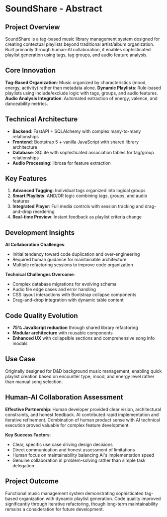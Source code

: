 # SoundShare - Abstract

## Project Overview
SoundShare is a tag-based music library management system designed for creating contextual playlists beyond traditional artist/album organization. Built primarily through human-AI collaboration, it enables sophisticated playlist generation using tags, tag groups, and audio feature analysis.

## Core Innovation
**Tag-Based Organization**: Music organized by characteristics (mood, energy, activity) rather than metadata alone.
**Dynamic Playlists**: Rule-based playlists using include/exclude logic with tags, groups, and audio features.
**Audio Analysis Integration**: Automated extraction of energy, valence, and danceability metrics.

## Technical Architecture
- **Backend**: FastAPI + SQLAlchemy with complex many-to-many relationships
- **Frontend**: Bootstrap 5 + vanilla JavaScript with shared library architecture
- **Database**: SQLite with sophisticated association tables for tag/group relationships
- **Audio Processing**: librosa for feature extraction

## Key Features
1. **Advanced Tagging**: Individual tags organized into logical groups
2. **Smart Playlists**: AND/OR logic combining tags, groups, and audio features
3. **Integrated Player**: Full media controls with session tracking and drag-and-drop reordering
4. **Real-time Preview**: Instant feedback as playlist criteria change

## Development Insights
**AI Collaboration Challenges**:
- Initial tendency toward code duplication and over-engineering
- Required human guidance for maintainable architecture
- Multiple refactoring sessions to improve code organization

**Technical Challenges Overcome**:
- Complex database migrations for evolving schema
- Audio file edge cases and error handling
- CSS layout interactions with Bootstrap collapse components
- Drag-and-drop integration with dynamic table content

## Code Quality Evolution
- **75% JavaScript reduction** through shared library refactoring
- **Modular architecture** with reusable components
- **Enhanced UX** with collapsible sections and comprehensive song info modals

## Use Case
Originally designed for D&D background music management, enabling quick playlist creation based on encounter type, mood, and energy level rather than manual song selection.

## Human-AI Collaboration Assessment
**Effective Partnership**: Human developer provided clear vision, architectural constraints, and honest feedback. AI contributed rapid implementation and iterative refinement. Combination of human product sense with AI technical execution proved valuable for complex feature development.

**Key Success Factors**:
- Clear, specific use case driving design decisions
- Direct communication and honest assessment of limitations
- Human focus on maintainability balancing AI's implementation speed
- Genuine collaboration in problem-solving rather than simple task delegation

## Project Outcome
Functional music management system demonstrating sophisticated tag-based organization with dynamic playlist generation. Code quality improved significantly through iterative refactoring, though long-term maintainability remains a consideration for future development.
